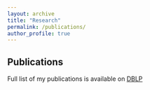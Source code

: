 ```yaml
---
layout: archive
title: "Research"
permalink: /publications/
author_profile: true
---
```


Publications
------
Full list of my publications is available on [DBLP](https://dblp.org/pid/165/3321.html)

<div style='display: none'>
{% if author.googlescholar %}
  You can also find my articles on <u><a href="{{author.googlescholar}}">my Google Scholar profile</a>.</u>
{% endif %}

{% include base_path %}

{% for post in site.publications reversed %}
  {% include archive-single.html %}
{% endfor %}
</div>